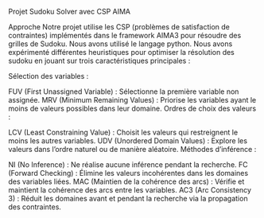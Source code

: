 Projet Sudoku Solver avec CSP AIMA

Approche
Notre projet utilise les CSP (problèmes de satisfaction de contraintes) implémentés dans le framework AIMA3 pour résoudre des grilles de Sudoku. Nous avons utilisé le langage python. Nous avons expérimenté différentes heuristiques pour optimiser la résolution des sudoku en jouant sur trois caractéristiques principales :

Sélection des variables :

FUV (First Unassigned Variable) : Sélectionne la première variable non assignée.
MRV (Minimum Remaining Values) : Priorise les variables ayant le moins de valeurs possibles dans leur domaine.
Ordres de choix des valeurs :

LCV (Least Constraining Value) : Choisit les valeurs qui restreignent le moins les autres variables.
UDV (Unordered Domain Values) : Explore les valeurs dans l’ordre naturel ou de manière aléatoire.
Méthodes d’inférence :

NI (No Inference) : Ne réalise aucune inférence pendant la recherche.
FC (Forward Checking) : Élimine les valeurs incohérentes dans les domaines des variables liées.
MAC (Maintien de la cohérence des arcs) : Vérifie et maintient la cohérence des arcs entre les variables.
AC3 (Arc Consistency 3) : Réduit les domaines avant et pendant la recherche via la propagation des contraintes.